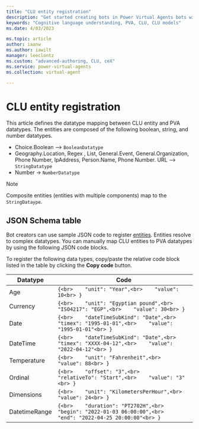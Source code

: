 ```yaml
---
title: "CLU entity registration"
description: "Get started creating bots in Power Virtual Agents bots with CLU entity registration"
keywords: "Cognitive language understanding, PVA, CLU, CLU models"
ms.date: 4/03/2023

ms.topic: article
author: iaanw
ms.author: iawilt
manager: leeclontz
ms.custom: "advanced-authoring, CLU, ceX"
ms.service: power-virtual-agents
ms.collection: virtual-agent

---
```


# CLU entity registration

This article defines the datatype mapping between CLU entity and PVA datatypes. The entities are composed of the following boolean, string, and number datatypes.

- Choice.Boolean --> `BooleanDatatype`
- Geography.Location, Regex , List, General.Event, General.Organization, Phone Number, IpAddress, Person.Name, Phone Number. URL --> `StringDatatype`
- Number -> `NumberDatatype`

> [!NOTE] 
> Composite entities (entities with multiple components) map to the `StringDataype`. 

## JSON Schema table

Bot creators can use sample JSON code to register [entities](advanced-entities-slot-filling.md). Entities resolve to complex datatypes. You can manually map CLU entities to PVA datatypes by using the following JSON code blocks. 

To register the following data types, copy/paste the relative code block listed in the table by clicking the **Copy code** button.


| Datatype      | Code                                                                                                    |
|---------------|--------------------------------------------------------------------------------------------------------|
| Age           | `{<br>    "unit": "Year",<br>    "value": 10<br> }`|
| Currency      |`{<br>    "unit": "Egyptian pound",<br>    "ISO4217": "EGP",<br>    "value": 30<br> }`|
| Date          |`{<br>    "dateTimeSubKind": "Date",<br>    "timex": "1995-01-01",<br>    "value": "1995-01-01"<br> }`|
| DateTime      |`{<br>    "dateTimeSubKind": "Date",<br>    "timex": "XXXX-04-12",<br>    "value": "2022-04-12"<br> }`|
| Temperature   |`{<br>    "unit": "Fahrenheit",<br>    "value": 88<br> }`|
| Ordinal       |`{<br>    "offset": "3",<br>    "relativeTo": "Start",<br>    "value": "3"<br> }`|
| Dimensions    |`{<br>    "unit": "KilometersPerHour",<br>    "value": 24<br> }`|
| DatetimeRange |`{<br>    "duration": "PT2702H",<br>     "begin": "2022-01-03 06:00:00",<br>    "end": "2022-04-25 20:00:00"<br> }`|

